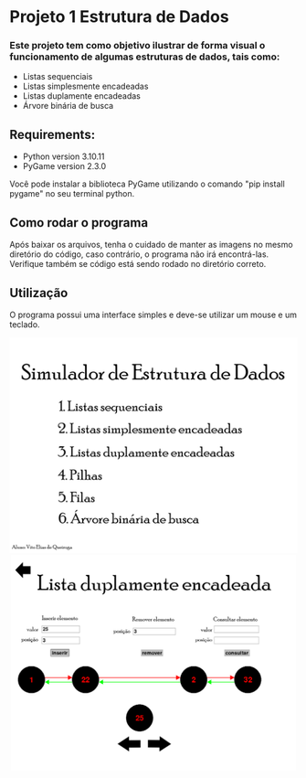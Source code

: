 # Projeto 1 Estrutura de Dados

### Este projeto tem como objetivo ilustrar de forma visual o funcionamento de algumas estruturas de dados, tais como:
- Listas sequenciais
- Listas simplesmente encadeadas
- Listas duplamente encadeadas
- Árvore binária de busca

## Requirements:

- Python version 3.10.11
- PyGame version 2.3.0

Você pode instalar a biblioteca PyGame utilizando o comando "pip install pygame" no seu terminal python.

## Como rodar o programa

Após baixar os arquivos, tenha o cuidado de manter as imagens no mesmo diretório do código, caso contrário, o programa não irá encontrá-las. Verifique 
também se código está sendo rodado no diretório correto. 

## Utilização

O programa possui uma interface simples e deve-se utilizar um mouse e um teclado.

<div align="center"> 
  <img width="504em" src="tela0.png"/>
  <img width="500em" src="exemplo.png"/>
</div>